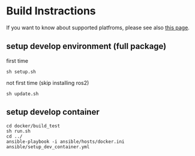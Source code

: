 # Build Instractions

If you want to know about supported platfroms, please see also [this page](supported_platforms.md).

## setup develop environment (full package)

first time
```shell
sh setup.sh
```

not first time (skip installing ros2)
```shell
sh update.sh
```

## setup develop container

```
cd docker/build_test
sh run.sh
cd ../
ansible-playbook -i ansible/hosts/docker.ini ansible/setup_dev_container.yml
```